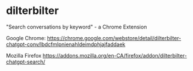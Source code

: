 # dilterbilter
"Search conversations by keyword" - a Chrome Extension

Google Chrome:
https://chrome.google.com/webstore/detail/dilterbilter-chatgpt-conv/lbdcfmlpnienahldeimdphjajfaddaek

Mozilla Firefox
https://addons.mozilla.org/en-CA/firefox/addon/dilterbilter-chatgpt-search/
